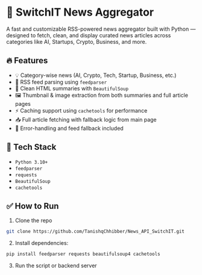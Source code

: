 # 🚀 SwitchIT News Aggregator

A fast and customizable RSS-powered news aggregator built with Python — designed to fetch, clean, and display curated news articles across categories like AI, Startups, Crypto, Business, and more.

## 🔥 Features

- 💡 Category-wise news (AI, Crypto, Tech, Startup, Business, etc.)
- 📰 RSS feed parsing using `feedparser`
- 🧼 Clean HTML summaries with `BeautifulSoup`
- 🖼 Thumbnail & image extraction from both summaries and full article pages
- ⚡ Caching support using `cachetools` for performance
- 📥 Full article fetching with fallback logic from main page
- 🚨 Error-handling and feed fallback included

## 🧠 Tech Stack

- `Python 3.10+`
- `feedparser`
- `requests`
- `BeautifulSoup`
- `cachetools`

## ✅ How to Run

1. Clone the repo
```bash
git clone https://github.com/TanishqChhibber/News_API_SwitchIT.git
```
2. Install dependencies:
```bash
pip install feedparser requests beautifulsoup4 cachetools
```
3. Run the script or backend server
